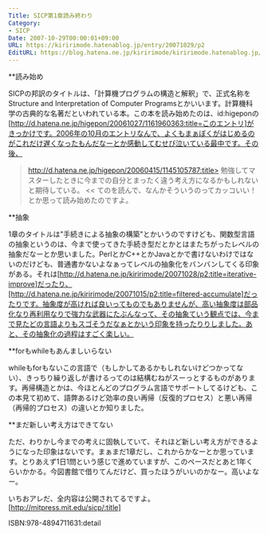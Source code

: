 ```yaml
---
Title: SICP第1章読み終わり
Category:
- SICP
Date: 2007-10-29T00:00:01+09:00
URL: https://kiririmode.hatenablog.jp/entry/20071029/p2
EditURL: https://blog.hatena.ne.jp/kiririmode/kiririmode.hatenablog.jp/atom/entry/8454420450078216402
---
```


**読み始め

SICPの邦訳のタイトルは、「計算機プログラムの構造と解釈」で、正式名称をStructure and Interpretation of Computer Programsとかいいます。計算機科学の古典的な名著だといわれている本。この本を読み始めたのは、id:higeponの[http://d.hatena.ne.jp/higepon/20061027/1161960363:title=このエントリ]がきっかけです。2006年の10月のエントリなんで、よくもまぁぼくがはじめるのがこれだけ遅くなったもんだなーとか感動してむせび泣いている最中です。その後、
>http://d.hatena.ne.jp/higepon/20060415/1145105787:title>
勉強してマスターしたときに今までの自分とまったく違う考え方になるかもしれないと期待している。
<<
てのを読んで、なんかそういうのってカッコいい！とか思って読み始めたのですよ。

**抽象

1章のタイトルは"手続きによる抽象の構築"とかいうのですけども、関数型言語の抽象というのは、今まで使ってきた手続き型だとかとはまたちがったレベルの抽象だなーとか思いました。PerlとかC++とかJavaとかで書けないわけではないのだけども、普通書かないよなぁってレベルの抽象化をバンバンしてくる印象がある。それは[http://d.hatena.ne.jp/kiririmode/20071028/p2:title=iterative-improve]だったり、[http://d.hatena.ne.jp/kiririmode/20071015/p2:title=filtered-accumulate]だったりです。抽象度が高ければ良いってものでもありませんが、高い抽象度は部品化なり再利用なりで強力な武器にたぶんなって、その抽象ていう観点では、今まで見たどの言語よりもスゴそうだなぁとかいう印象を持ったりりしました。あと、その抽象化の過程はすごく楽しい。

**forもwhileもあんましいらない

whileもforもないこの言語で（もしかしてあるかもしれないけどつかってない）、きっちり繰り返しが書けるってのは結構むねがスーっとするものがあります。再帰構造とかは、今ほとんどのプログラム言語でサポートしてるけども、この本見て初めて、語弊あるけど効率の良い再帰（反復的プロセス）と悪い再帰（再帰的プロセス）の違いとか知りました。

**まだ新しい考え方はできてない

ただ、わりかし今までの考えに固執していて、それほど新しい考え方ができるようになった印象はないです。まぁまだ1章だし、これからかなーとか思っています。とりあえず1日1問という感じで進めていますが、このペースだとあと1年くらいかかる。今図書館で借りてんだけど、買ったほうがいいのかなー。高いよなー。


いちおアレだ、全内容は公開されてるですよ。[http://mitpress.mit.edu/sicp/:title]

ISBN:978-4894711631:detail
